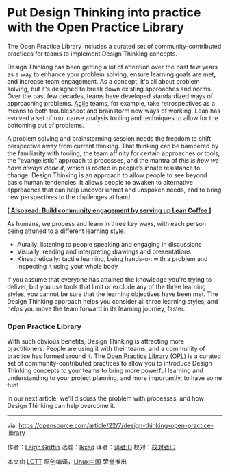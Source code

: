 [#]: subject: "Put Design Thinking into practice with the Open Practice Library"
[#]: via: "https://opensource.com/article/22/7/design-thinking-open-practice-library"
[#]: author: "Leigh Griffin https://opensource.com/users/lgriffin"
[#]: collector: "lkxed"
[#]: translator: " "
[#]: reviewer: " "
[#]: publisher: " "
[#]: url: " "

Put Design Thinking into practice with the Open Practice Library
======
The Open Practice Library includes a curated set of community-contributed practices for teams to implement Design Thinking concepts.

Design Thinking has been getting a lot of attention over the past few years as a way to enhance your problem solving, ensure learning goals are met, and increase team engagement. As a concept, it's all about problem solving, but it's designed to break down existing approaches and norms. Over the past few decades, teams have developed standardized ways of approaching problems. [Agile][2] teams, for example, take retrospectives as a means to both troubleshoot and brainstorm new ways of working. Lean has evolved a set of root cause analysis tooling and techniques to allow for the bottoming out of problems.

A problem solving and brainstorming session needs the freedom to shift perspective away from current thinking. That thinking can be hampered by the familiarity with tooling, the team affinity for certain approaches or tools, the "evangelistic" approach to processes, and the mantra of *this is how we have always done it*, which is rooted in people's innate resistance to change. Design Thinking is an approach to allow people to see beyond basic human tendencies. It allows people to awaken to alternative approaches that can help uncover unmet and unspoken needs, and to bring new perspectives to the challenges at hand.

**[[ Also read: Build community engagement by serving up Lean Coffee ]][3]**

As humans, we process and learn in three key ways, with each person being attuned to a different learning style.

* Aurally: listening to people speaking and engaging in discussions
* Visually: reading and interpreting drawings and presentations
* Kinesthetically: tactile learning, being hands-on with a problem and inspecting it using your whole body

If you assume that everyone has attained the knowledge you're trying to deliver, but you use tools that limit or exclude any of the three learning styles, you cannot be sure that the learning objectives have been met. The Design Thinking approach helps you consider all three learning styles, and helps you move the team forward in its learning journey, faster.

### Open Practice Library

With such obvious benefits, Design Thinking is attracting more practitioners. People are using it with their teams, and a community of practice has formed around it. The [Open Practice Library (OPL)][4] is a curated set of community-contributed practices to allow you to introduce Design Thinking concepts to your teams to bring more powerful learning and understanding to your project planning, and more importantly, to have some fun!

In our next article, we'll discuss the problem with processes, and how Design Thinking can help overcome it.

--------------------------------------------------------------------------------

via: https://opensource.com/article/22/7/design-thinking-open-practice-library

作者：[Leigh Griffin][a]
选题：[lkxed][b]
译者：[译者ID](https://github.com/译者ID)
校对：[校对者ID](https://github.com/校对者ID)

本文由 [LCTT](https://github.com/LCTT/TranslateProject) 原创编译，[Linux中国](https://linux.cn/) 荣誉推出

[a]: https://opensource.com/users/lgriffin
[b]: https://github.com/lkxed
[1]: https://opensource.com/sites/default/files/lead-images/LAW_patents4abstract_B.png
[2]: https://opensource.com/article/20/3/agiles-vs-waterfall
[3]: https://opensource.com/article/22/5/open-practice-library-lean-coffee
[4]: https://openpracticelibrary.com/
[5]: https://opensource.com/article/21/10/open-practice-library
